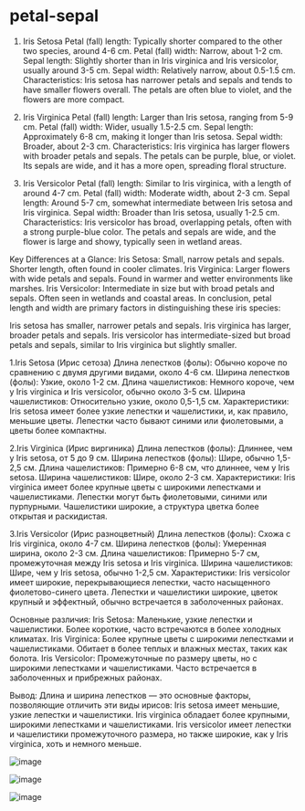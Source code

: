 # petal-sepal


1. Iris Setosa
Petal (fall) length: Typically shorter compared to the other two species, around 4-6 cm.
Petal (fall) width: Narrow, about 1-2 cm.
Sepal length: Slightly shorter than in Iris virginica and Iris versicolor, usually around 3-5 cm.
Sepal width: Relatively narrow, about 0.5-1.5 cm.
Characteristics: Iris setosa has narrower petals and sepals and tends to have smaller flowers overall. The petals are often blue to violet, and the flowers are more compact.

2. Iris Virginica
Petal (fall) length: Larger than Iris setosa, ranging from 5-9 cm.
Petal (fall) width: Wider, usually 1.5-2.5 cm.
Sepal length: Approximately 6-8 cm, making it longer than Iris setosa.
Sepal width: Broader, about 2-3 cm.
Characteristics: Iris virginica has larger flowers with broader petals and sepals. The petals can be purple, blue, or violet. Its sepals are wide, and it has a more open, spreading floral structure.

3. Iris Versicolor
Petal (fall) length: Similar to Iris virginica, with a length of around 4-7 cm.
Petal (fall) width: Moderate width, about 2-3 cm.
Sepal length: Around 5-7 cm, somewhat intermediate between Iris setosa and Iris virginica.
Sepal width: Broader than Iris setosa, usually 1-2.5 cm.
Characteristics: Iris versicolor has broad, overlapping petals, often with a strong purple-blue color. The petals and sepals are wide, and the flower is large and showy, typically seen in wetland areas.

Key Differences at a Glance:
Iris Setosa: Small, narrow petals and sepals. Shorter length, often found in cooler climates.
Iris Virginica: Larger flowers with wide petals and sepals. Found in warmer and wetter environments like marshes.
Iris Versicolor: Intermediate in size but with broad petals and sepals. Often seen in wetlands and coastal areas.
In conclusion, petal length and width are primary factors in distinguishing these iris species:

Iris setosa has smaller, narrower petals and sepals.
Iris virginica has larger, broader petals and sepals.
Iris versicolor has intermediate-sized but broad petals and sepals, similar to Iris virginica but slightly smaller.


1.Iris Setosa (Ирис сетоза)
Длина лепестков (фолы): Обычно короче по сравнению с двумя другими видами, около 4-6 см.
Ширина лепестков (фолы): Узкие, около 1-2 см.
Длина чашелистиков: Немного короче, чем у Iris virginica и Iris versicolor, обычно около 3-5 см.
Ширина чашелистиков: Относительно узкие, около 0,5-1,5 см.
Характеристики: Iris setosa имеет более узкие лепестки и чашелистики, и, как правило, меньшие цветы. Лепестки часто бывают синими или фиолетовыми, а цветы более компактны.

2.Iris Virginica (Ирис виргиника)
Длина лепестков (фолы): Длиннее, чем у Iris setosa, от 5 до 9 см.
Ширина лепестков (фолы): Шире, обычно 1,5-2,5 см.
Длина чашелистиков: Примерно 6-8 см, что длиннее, чем у Iris setosa.
Ширина чашелистиков: Шире, около 2-3 см.
Характеристики: Iris virginica имеет более крупные цветы с широкими лепестками и чашелистиками. Лепестки могут быть фиолетовыми, синими или пурпурными. Чашелистики широкие, а структура цветка более открытая и раскидистая.

3.Iris Versicolor (Ирис разноцветный)
Длина лепестков (фолы): Схожа с Iris virginica, около 4-7 см.
Ширина лепестков (фолы): Умеренная ширина, около 2-3 см.
Длина чашелистиков: Примерно 5-7 см, промежуточная между Iris setosa и Iris virginica.
Ширина чашелистиков: Шире, чем у Iris setosa, обычно 1-2,5 см.
Характеристики: Iris versicolor имеет широкие, перекрывающиеся лепестки, часто насыщенного фиолетово-синего цвета. Лепестки и чашелистики широкие, цветок крупный и эффектный, обычно встречается в заболоченных районах.

Основные различия:
Iris Setosa: Маленькие, узкие лепестки и чашелистики. Более короткие, часто встречаются в более холодных климатах.
Iris Virginica: Более крупные цветы с широкими лепестками и чашелистиками. Обитает в более теплых и влажных местах, таких как болота.
Iris Versicolor: Промежуточные по размеру цветы, но с широкими лепестками и чашелистиками. Часто встречается в заболоченных и прибрежных районах.

Вывод:
Длина и ширина лепестков — это основные факторы, позволяющие отличить эти виды ирисов:
Iris setosa имеет меньшие, узкие лепестки и чашелистики.
Iris virginica обладает более крупными, широкими лепестками и чашелистиками.
Iris versicolor имеет лепестки и чашелистики промежуточного размера, но также широкие, как у Iris virginica, хоть и немного меньше.

![image](https://github.com/user-attachments/assets/f29fd958-f8bb-41b6-b587-ba3efa099af8)

![image](https://github.com/user-attachments/assets/5598c847-2260-4476-80e2-2ba26e4a6ac7)

![image](https://github.com/user-attachments/assets/d9d15825-be35-4e04-a6f3-e932a8358892)


